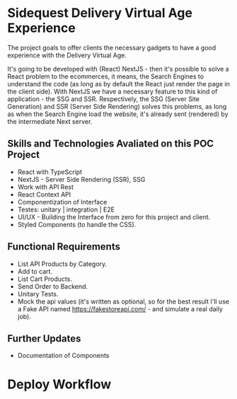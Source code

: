 # Sidequest Delivery Virtual Age Experience

The project goals to offer clients the necessary gadgets to have a good experience with the Delivery Virtual Age.

It's going to be developed with (React) NextJS - then it's possible to solve a React problem to the ecommerces, it means, the Search Engines to understand the code (as long as by default the React just render the page in the client side). With NextJS we have a necessary feature to this kind of application - the SSG and SSR. Respectively, the SSG (Server Site Generation) and SSR (Server Side Rendering) solves this problems, as long as when the Search Engine load the website, it's already sent (rendered) by the intermediate Next server.

## Skills and Technologies Avaliated on this POC Project

- React with TypeScript
- NextJS - Server Side Rendering (SSR), SSG
- Work with API Rest
- React Context API
- Componentization of Interface
- Testes: unitary | integration | E2E
- UI/UX - Building the Interface from zero for this project and client.
- Styled Components (to handle the CSS).

## Functional Requirements

- List API Products by Category.
- Add to cart.
- List Cart Products.
- Send Order to Backend.
- Unitary Tests.
- Mock the api values (it's written as optional, so for the best result I'll use a Fake API named https://fakestoreapi.com/ - and simulate a real daily job).

## Further Updates

- Documentation of Components

# Deploy Workflow


